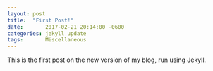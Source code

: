 ```yaml
---
layout: post
title: 	"First Post!"
date:		2017-02-21 20:14:00 -0600
categories: jekyll update
tags:		Miscellaneous
---
```


This is the first post on the new version of my blog, run using Jekyll.
